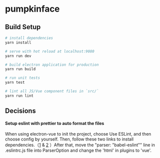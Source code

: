 # pumpkinface



## Build Setup

``` bash
# install dependencies
yarn install

# serve with hot reload at localhost:9080
yarn run dev

# build electron application for production
yarn run build

# run unit tests
yarn test

# lint all JS/Vue component files in `src/`
yarn run lint

```

## Decisions

#### Setup eslint with prettier to auto format the files
When using electron-vue to init the project, choose Use ESLint, and then choose config by yourself. Then, follow these two links to install dependencies.（[1](https://alligator.io/vuejs/vue-eslint-plugin/) & [2](https://alligator.io/vuejs/vue-eslint-prettier/) ）After that, move the "parser: "babel-eslint"" line in .eslintrc.js file into ParserOption and change the 'html' in plugins to 'vue'.


